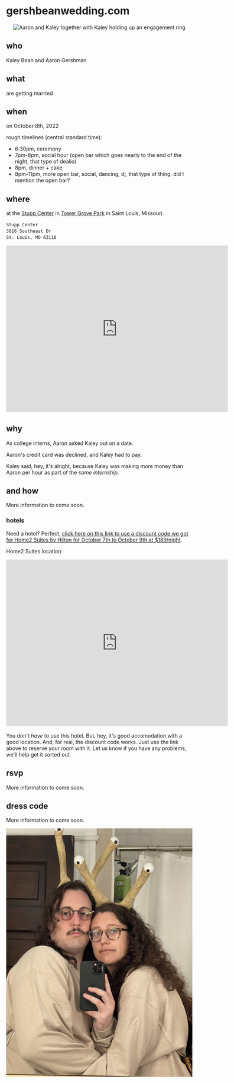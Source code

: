 # gershbeanwedding.com

<p align="center">
  <img src="https://raw.githubusercontent.com/gershbean/gershbeanwedding.com/main/assets/gershbean-proposal.jpeg" alt="Aaron and Kaley together with Kaley holding up an engagement ring"/>
</p>

## who

Kaley Bean and Aaron Gershman

## what

are getting married

## when

on October 8th, 2022

rough timelines (central standard time):

- 6:30pm, ceremony
- 7pm-8pm, social hour (open bar which goes nearly to the end of the night, that type of dealio)
- 8pm, dinner + cake
- 8pm-11pm, more open bar, social, dancing, dj, that type of thing. did I mention the open bar?

<!-- Note, the venue has free-floating time of ~2 hours before and after. This shouldn't matter to anyone, I'm just putting it here for my own note-keeping. -->

## where

at the [Stupp Center](https://www.towergrovepark.org/stupp-center1) in [Tower Grove Park](https://www.towergrovepark.org/blog/2020/3/30/tower-grove-park-renovates-stupp-center-with-gender-inclusive-restrooms-and-catering-kitchen) in Saint Louis, Missouri.

```txt
Stupp Center
3616 Southeast Dr
St. Louis, MO 63110
```

<p align="center">
  <iframe src="https://www.google.com/maps/embed?pb=!1m14!1m8!1m3!1d12471.718672943336!2d-90.244343!3d38.604489!3m2!1i1024!2i768!4f13.1!3m3!1m2!1s0x0%3A0x8c7cf07acb84bc89!2sStupp%20Center!5e0!3m2!1sen!2sus!4v1652863066940!5m2!1sen!2sus" width="600" height="450" style="border:0;" allowfullscreen="" loading="lazy" referrerpolicy="no-referrer-when-downgrade"></iframe>
</p>

## why

As college interns, Aaron asked Kaley out on a date.

Aaron's credit card was declined, and Kaley had to pay.

Kaley said, hey, it's alright, because Kaley was making more money than Aaron per hour as part of the _same internship_.

## and how

More information to come soon.

### hotels

Need a hotel? Perfect, [click here on this link to use a discount code we got for Home2 Suites by Hilton for October 7th to October 9th at $189/night](https://nam12.safelinks.protection.outlook.com/?url=https%3A%2F%2Fwww.hilton.com%2Fen%2Fbook%2Freservation%2Fdeeplink%2F%3Fctyhocn%3DSTLFPHT%26groupCode%3DCHTGER%26arrivaldate%3D2022-10-07%26departuredate%3D2022-10-09%26cid%3DOM%2CWW%2CHILTONLINK%2CEN%2CDirectLink%26fromId%3DHILTONLINKDIRECT&data=05%7C01%7C%7Cedce5f7d2c7e46b18cad08da3789247a%7Ce00122f361ca4b09b7eeb3b8305e46fe%7C0%7C0%7C637883359412859302%7CUnknown%7CTWFpbGZsb3d8eyJWIjoiMC4wLjAwMDAiLCJQIjoiV2luMzIiLCJBTiI6Ik1haWwiLCJXVCI6Mn0%3D%7C3000%7C%7C%7C&sdata=iaB%2BM2RWtR9KW4Bhz7g1z%2B6rU9ftFiaNQ1hqMHhoTBQ%3D&reserved=0).

Home2 Suites location:

<p align="center">
  <iframe src="https://www.google.com/maps/embed?pb=!1m14!1m8!1m3!1d24934.163447775907!2d-90.260373!3d38.631162!3m2!1i1024!2i768!4f13.1!3m3!1m2!1s0x0%3A0x36a8d0b1d89c436c!2sHome2%20Suites%20by%20Hilton%20St.%20Louis%2FForest%20Park!5e0!3m2!1sen!2sus!4v1652863037822!5m2!1sen!2sus" width="600" height="450" style="border:0;" allowfullscreen="" loading="lazy" referrerpolicy="no-referrer-when-downgrade"></iframe>
</p>

You don't _have_ to use this hotel. But, hey, it's good accomodation with a good location. And, for real, the discount code works. Just use the link above to reserve your room with it. Let us know if you have any problems, we'll help get it sorted out.

## rsvp

More information to come soon.

## dress code

More information to come soon.

<p align="center">
  <img src="https://raw.githubusercontent.com/gershbean/gershbeanwedding.com/main/assets/halloween-slugs.jpeg" alt="Aaron and Kaley dressed in homemade snail costumes for Halloween"/>
</p>
